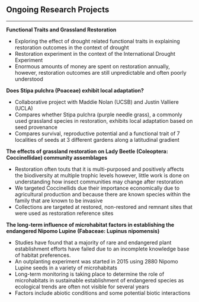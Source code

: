 ## Ongoing Research Projects
----------
**Functional Traits and Grassland Restoration**

* Exploring the effect of drought related functional traits in explaining restoration outcomes in the context of drought
* Restoration experiment in the context of the International Drought Experiment
* Enormous amounts of money are spent on restoration annually, however, restoration outcomes are still unpredictable and often poorly understood

**Does Stipa pulchra (Poaceae) exhibit local adaptation?**

* Collaborative project with Maddie Nolan (UCSB) and Justin Valliere (UCLA)
* Compares whether Stipa pulchra (purple needle grass), a commonly used grassland species in restoration, exhibits local adaptation based on seed provenance
* Compares survival, reproductive potential and a functional trait of 7 localities of seeds at 3 different gardens along a latitudinal gradient


**The effects of grassland restoration on Lady Beetle (Coleoptera: Coccinellidae) community assemblages**

* Restoration often touts that it is multi-purposed and positively affects the biodiversity at multiple trophic levels however, little work is done on understanding how insect communities may change after restoration
* We targeted Coccinellids due their importance economically due to agricultural production and because there are known species within the family that are known to be invasive
* Collections are targeted at restored, non-restored and remnant sites that were used as restoration reference sites 


**The long-term influence of microhabitat factors in establishing the endangered Nipomo Lupine (Fabaceae: Lupinus nipomensis)**

* Studies have found that a majority of rare and endangered plant establishment efforts have failed due to an incomplete knowledge base of habitat preferences.
* An outplanting experiment was started in 2015 using 2880 Nipomo Lupine seeds in a variety of microhabitats
* Long-term monitoring is taking place to determine the role of microhabitats in sustainable establishment of endangered species as ecological trends are often not visible for several years
* Factors include abiotic conditions and some potential biotic interactions
